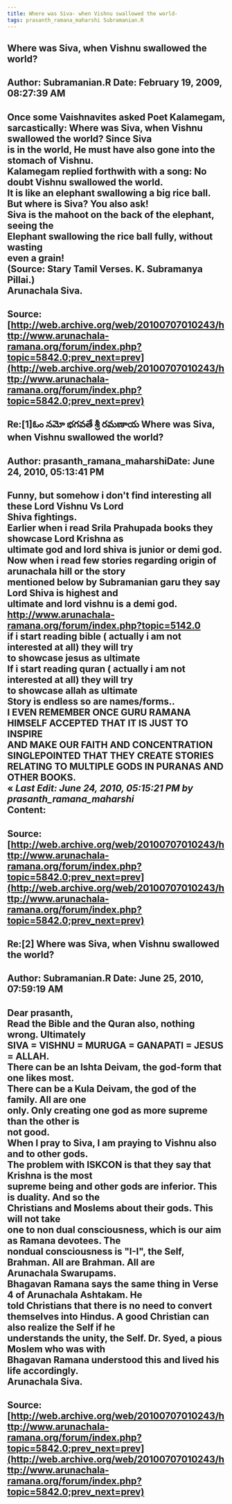 ```yaml
--- 
title: Where was Siva- when Vishnu swallowed the world-   
tags: prasanth_ramana_maharshi Subramanian.R  
---  
```

## Where was Siva, when Vishnu swallowed the world?  
Author: Subramanian.R       Date: February 19, 2009, 08:27:39 AM  
---  
Once some Vaishnavites asked Poet Kalamegam, sarcastically: Where was Siva, when Vishnu swallowed the world? Since Siva   
is in the world, He must have also gone into the stomach of Vishnu.   
Kalamegam replied forthwith with a song: No doubt Vishnu swallowed the world.   
It is like an elephant swallowing a big rice ball.   
But where is Siva? You also ask!   
Siva is the mahoot on the back of the elephant, seeing the   
Elephant swallowing the rice ball fully, without wasting   
 even a grain!   
(Source: Stary Tamil Verses. K. Subramanya Pillai.)   
Arunachala Siva.
 ---  
Source:[http://web.archive.org/web/20100707010243/http://www.arunachala-ramana.org/forum/index.php?topic=5842.0;prev_next=prev](http://web.archive.org/web/20100707010243/http://www.arunachala-ramana.org/forum/index.php?topic=5842.0;prev_next=prev)   
---  

## Re:[1]ఓం నమో భగవతే శ్రీ రమణాయ  Where was Siva, when Vishnu swallowed the world?  
Author: prasanth_ramana_maharshiDate: June 24, 2010, 05:13:41 PM  
---  
Funny, but somehow i don't find interesting all these Lord Vishnu Vs Lord  
Shiva fightings.   
Earlier when i read Srila Prahupada books they showcase Lord Krishna as  
ultimate god and lord shiva is junior or demi god.   
Now when i read few stories regarding origin of arunachala hill or the story  
mentioned below by Subramanian garu they say Lord Shiva is highest and  
ultimate and lord vishnu is a demi god.   
http://www.arunachala-ramana.org/forum/index.php?topic=5142.0   
if i start reading bible ( actually i am not interested at all) they will try  
to showcase jesus as ultimate   
If i start reading quran ( actually i am not interested at all) they will try  
to showcase allah as ultimate   
Story is endless so are names/forms..   
I EVEN REMEMBER ONCE GURU RAMANA HIMSELF ACCEPTED THAT IT IS JUST TO INSPIRE  
AND MAKE OUR FAITH AND CONCENTRATION SINGLEPOINTED THAT THEY CREATE STORIES  
RELATING TO MULTIPLE GODS IN PURANAS AND OTHER BOOKS.   
« _Last Edit: June 24, 2010, 05:15:21 PM by prasanth_ramana_maharshi_  
Content:
 ---  
Source:[http://web.archive.org/web/20100707010243/http://www.arunachala-ramana.org/forum/index.php?topic=5842.0;prev_next=prev](http://web.archive.org/web/20100707010243/http://www.arunachala-ramana.org/forum/index.php?topic=5842.0;prev_next=prev)   
---  

## Re:[2] Where was Siva, when Vishnu swallowed the world?  
Author: Subramanian.R       Date: June 25, 2010, 07:59:19 AM  
---  
Dear prasanth,   
Read the Bible and the Quran also, nothing wrong. Ultimately   
SIVA = VISHNU = MURUGA = GANAPATI = JESUS = ALLAH.   
There can be an Ishta Deivam, the god-form that one likes most.   
There can be a Kula Deivam, the god of the family. All are one   
only. Only creating one god as more supreme than the other is   
not good.   
When I pray to Siva, I am praying to Vishnu also and to other gods.   
The problem with ISKCON is that they say that Krishna is the most   
supreme being and other gods are inferior. This is duality. And so the  
Christians and Moslems about their gods. This will not take   
one to non dual consciousness, which is our aim as Ramana devotees. The  
nondual consciousness is "I-I", the Self, Brahman. All are Brahman. All are  
Arunachala Swarupams.   
Bhagavan Ramana says the same thing in Verse 4 of Arunachala Ashtakam. He  
told Christians that there is no need to convert   
themselves into Hindus. A good Christian can also realize the Self if he  
understands the unity, the Self. Dr. Syed, a pious Moslem who was with  
Bhagavan Ramana understood this and lived his life accordingly.   
Arunachala Siva.
 ---  
Source:[http://web.archive.org/web/20100707010243/http://www.arunachala-ramana.org/forum/index.php?topic=5842.0;prev_next=prev](http://web.archive.org/web/20100707010243/http://www.arunachala-ramana.org/forum/index.php?topic=5842.0;prev_next=prev)   
---  

